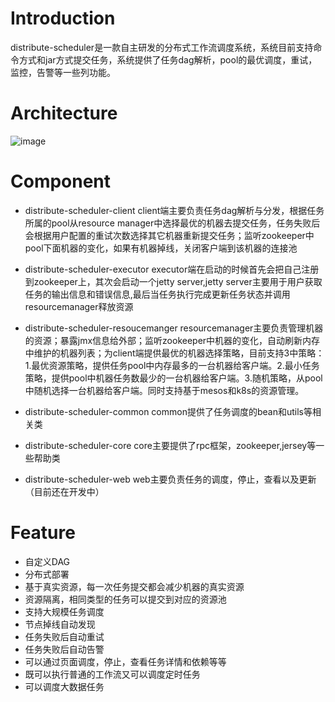 # Introduction
distribute-scheduler是一款自主研发的分布式工作流调度系统，系统目前支持命令方式和jar方式提交任务，系统提供了任务dag解析，pool的最优调度，重试，监控，告警等一些列功能。
# Architecture
![image](https://github.com/ylpu/distribute-scheduler/blob/master/files/arch.png)
# Component
* distribute-scheduler-client
client端主要负责任务dag解析与分发，根据任务所属的pool从resource manager中选择最优的机器去提交任务，任务失败后会根据用户配置的重试次数选择其它机器重新提交任务；监听zookeeper中pool下面机器的变化，如果有机器掉线，关闭客户端到该机器的连接池

* distribute-scheduler-executor
executor端在启动的时候首先会把自己注册到zookeeper上，其次会启动一个jetty server,jetty server主要用于用户获取任务的输出信息和错误信息,最后当任务执行完成更新任务状态并调用resourcemanager释放资源

* distribute-scheduler-resoucemanger
resourcemanager主要负责管理机器的资源；暴露jmx信息给外部；监听zookeeper中机器的变化，自动刷新内存中维护的机器列表；为client端提供最优的机器选择策略，目前支持3中策略：1.最优资源策略，提供任务pool中内存最多的一台机器给客户端。2.最小任务策略，提供pool中机器任务数最少的一台机器给客户端。3.随机策略，从pool中随机选择一台机器给客户端。同时支持基于mesos和k8s的资源管理。

* distribute-scheduler-common
common提供了任务调度的bean和utils等相关类

* distribute-scheduler-core
core主要提供了rpc框架，zookeeper,jersey等一些帮助类

* distribute-scheduler-web
web主要负责任务的调度，停止，查看以及更新（目前还在开发中）

# Feature
* 自定义DAG
* 分布式部署
* 基于真实资源，每一次任务提交都会减少机器的真实资源
* 资源隔离，相同类型的任务可以提交到对应的资源池
* 支持大规模任务调度
* 节点掉线自动发现
* 任务失败后自动重试
* 任务失败后自动告警
* 可以通过页面调度，停止，查看任务详情和依赖等等
* 既可以执行普通的工作流又可以调度定时任务
* 可以调度大数据任务
